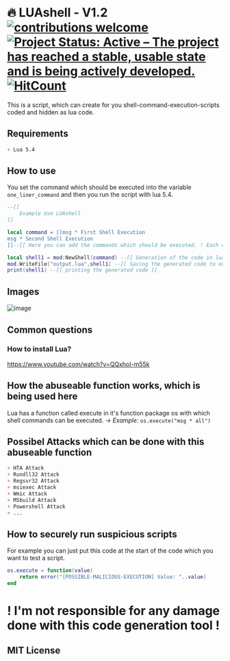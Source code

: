 # 🔥 LUAshell - V1.2 [![contributions welcome](https://img.shields.io/badge/contributions-welcome-brightgreen.svg?style=flat)](https://github.com/dwyl/x47base/issues) [![Project Status: Active – The project has reached a stable, usable state and is being actively developed.](https://www.repostatus.org/badges/latest/active.svg)](https://www.repostatus.org/#active) [![HitCount](http://hits.dwyl.com/x47base/LUAshell.svg)](http://hits.dwyl.com/x47base/LUAshell) 

This is a script, which can create for you shell-command-execution-scripts coded and hidden as lua code.

## Requirements
```md
+ Lua 5.4
```

## How to use
You set the command which should be executed into the variable `one_liner_command` and then you run the script with lua 5.4.
```lua
--[[
    Example Use LUAshell
]]

local command = [[msg * First Shell Execution
msg * Second Shell Execution
]]--[[ Here you can add the commands which should be executed. ! Each command must be on a new line ! ]]

local shell1 = mod:NewShell(command) --[[ Generation of the code in lua ]]
mod.WriteFile("output.lua",shell1) --[[ Saving the generated code to output.lua file ]]
print(shell1) --[[ printing the generated code ]]
```

## Images
![image](https://user-images.githubusercontent.com/72315013/204329777-fdf6b74d-514b-46d0-a6a3-e0a470bc4b20.png)


## Common questions
### How to install Lua?
https://www.youtube.com/watch?v=QQxhoI-m55k 

## How the abuseable function works, which is being used here
Lua has a function called execute in it's function package os with which shell commands can be executed.
*-> Example:* `os.execute("msg * all")`

## Possibel Attacks which can be done with this abuseable function
```md
+ HTA Attack
+ Rundll32 Attack
+ Regsvr32 Attack
+ msiexec Attack
+ Wmic Attack
+ MSbuild Attack
+ Powershell Attack
+ ...
```

## How to securely run suspicious scripts
For example you can just put this code at the start of the code which you want to test a script.
```lua
os.execute = function(value)
    return error("[POSSIBLE-MALICIOUS-EXECUTION] Value: "..value)
end
```

# ! I'm not responsible for any damage done with this code generation tool !
## MIT License

